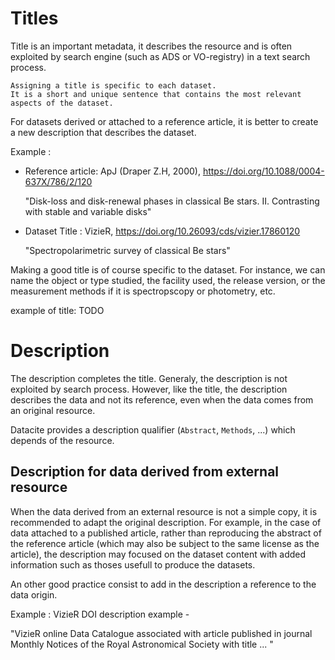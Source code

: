 # Titles
Title is an important metadata, it describes the resource and is often exploited by search engine (such as ADS or VO-registry) in a text search process.

```
Assigning a title is specific to each dataset. 
It is a short and unique sentence that contains the most relevant aspects of the dataset.
```


For datasets derived or attached to a reference article, it is better to create a new description  that describes the dataset.

Example :
- Reference article:  ApJ (Draper Z.H, 2000), https://doi.org/10.1088/0004-637X/786/2/120

    "Disk-loss and disk-renewal phases in classical Be stars. II. Contrasting with stable and variable disks"
- Dataset Title : VizieR, https://doi.org/10.26093/cds/vizier.17860120

    "Spectropolarimetric survey of classical Be stars"


Making a good title is of course specific to the dataset. For instance, we can name the object or type studied, the facility used, the release version, or the  measurement methods if it is spectropscopy or photometry, etc.

<!--- An observation dataset of a peculiar astronomical object must contains the object name in the title.
- A study of a particular type of object must be in the title. 
- For observations, the wave band or the facility can complete the title
- In some case, the observation methods are important
- For catalogues providing a media, indicated the type of data (for example catalogue of spectra)
- If the dataset is the final product of a suvey, then the survey name must be in the title with its version release.
-->

example of title: TODO

# Description

The description completes the title. Generaly, the description is not exploited by search process.
However, like the title, the description describes the data and not its reference, even when the data comes from an original resource. 

Datacite provides a description qualifier (```Abstract```, ```Methods```, ...) which depends of the resource.

## Description for data derived from external resource

When the data derived from an external resource is not a simple copy, it is recommended to adapt the original description.
For example, in the case of data attached to a published article, rather than reproducing the abstract of the reference article (which may also be subject to the same license as the article), the description may focused on the dataset content with added information such as thoses usefull to produce the datasets.

An other good practice consist to add in the description a reference to the data origin.

Example : VizieR DOI description example -

   "VizieR online Data Catalogue associated with article published in journal 
    Monthly Notices of the Royal Astronomical Society with title ... "
